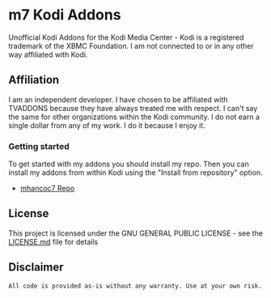 # m7 Kodi Addons

Unofficial Kodi Addons for the Kodi Media Center - Kodi is a registered trademark of the XBMC Foundation. I am not connected to or in any other way affiliated with Kodi.

## Affiliation

I am an independent developer. I have chosen to be affiliated with TVADDONS because they have always treated me with respect. I can't say the same for other organizations within the Kodi community. I do not earn a single dollar from any of my work. I do it because I enjoy it.

### Getting started

To get started with my addons you should install my repo. Then you can install my addons from within Kodi using the "Install from repository" option.

* [mhancoc7 Repo](https://github.com/mhancoc7/kodi-addons/tree/master/_repo/repository.mhancoc7.public)

## License

This project is licensed under the GNU GENERAL PUBLIC LICENSE - see the [LICENSE.md](LICENSE.md) file for details

## Disclaimer

```
All code is provided as-is without any warranty. Use at your own risk.
```
